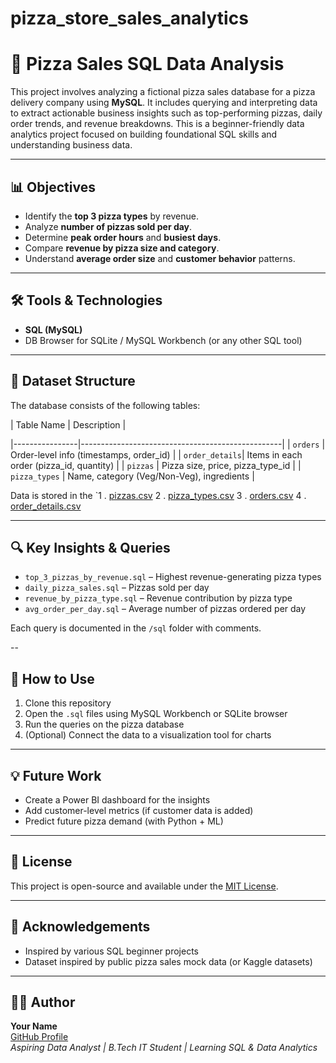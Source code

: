 # pizza_store_sales_analytics
# 🍕 Pizza Sales SQL Data Analysis

This project involves analyzing a fictional pizza sales database for a pizza delivery company using **MySQL**. It includes querying and interpreting data to extract actionable business insights such as top-performing pizzas, daily order trends, and revenue breakdowns. This is a beginner-friendly data analytics project focused on building foundational SQL skills and understanding business data.

---

## 📊 Objectives

- Identify the **top 3 pizza types** by revenue.
- Analyze **number of pizzas sold per day**.
- Determine **peak order hours** and **busiest days**.
- Compare **revenue by pizza size and category**.
- Understand **average order size** and **customer behavior** patterns.

---

## 🛠️ Tools & Technologies

- **SQL (MySQL)**
- DB Browser for SQLite / MySQL Workbench (or any other SQL tool)
---

## 📁 Dataset Structure

The database consists of the following tables:

| Table Name     | Description                                      |

|----------------|--------------------------------------------------|
| `orders`       | Order-level info (timestamps, order_id)         |
| `order_details`| Items in each order (pizza_id, quantity)        |
| `pizzas`       | Pizza size, price, pizza_type_id                |
| `pizza_types`  | Name, category (Veg/Non-Veg), ingredients       |


Data is stored in the `1 . [pizzas.csv](https://github.com/user-attachments/files/20069292/pizzas.csv)
                       2 . [pizza_types.csv](https://github.com/user-attachments/files/20069408/pizza_types.csv)
                       3 . [orders.csv](https://github.com/user-attachments/files/20069444/orders.csv)
                       4 . [order_details.csv](https://github.com/user-attachments/files/20069456/order_details.csv)
                       
---

## 🔍 Key Insights & Queries

- `top_3_pizzas_by_revenue.sql` – Highest revenue-generating pizza types  
- `daily_pizza_sales.sql` – Pizzas sold per day  
- `revenue_by_pizza_type.sql` – Revenue contribution by pizza type
- `avg_order_per_day.sql` – Average number of pizzas ordered per day


Each query is documented in the `/sql` folder with comments.

--

## 🚀 How to Use

1. Clone this repository
2. Open the `.sql` files using MySQL Workbench or SQLite browser
3. Run the queries on the pizza database
4. (Optional) Connect the data to a visualization tool for charts

---

## 💡 Future Work

- Create a Power BI dashboard for the insights
- Add customer-level metrics (if customer data is added)
- Predict future pizza demand (with Python + ML)

---

## 📄 License

This project is open-source and available under the [MIT License](LICENSE).

---

## 🙌 Acknowledgements

- Inspired by various SQL beginner projects
- Dataset inspired by public pizza sales mock data (or Kaggle datasets)

---

## 🧑‍💻 Author

**Your Name**  
[GitHub Profile](https://github.com/theycallmeshivv309)  
*Aspiring Data Analyst | B.Tech IT Student | Learning SQL & Data Analytics*


